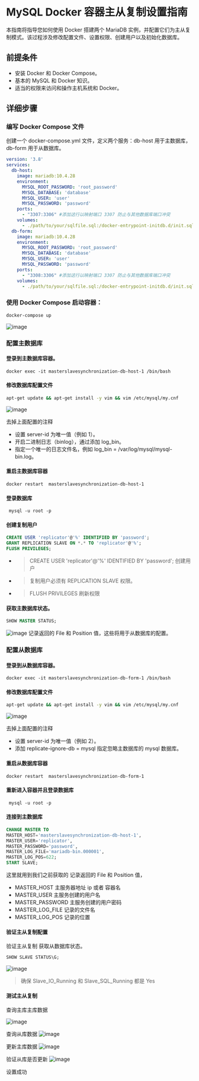 # MySQL Docker 容器主从复制设置指南

本指南将指导您如何使用 Docker 搭建两个 MariaDB 实例，并配置它们为主从复制模式。该过程涉及修改配置文件、设置权限、创建用户以及初始化数据库。

## 前提条件

- 安装 Docker 和 Docker Compose。
- 基本的 MySQL 和 Docker 知识。
- 适当的权限来访问和操作主机系统和 Docker。

## 详细步骤

### 编写 Docker Compose 文件
创建一个 docker-compose.yml 文件，定义两个服务：db-host 用于主数据库，db-form 用于从数据库。

```yml
version: '3.8'
services:
  db-host:
    image: mariadb:10.4.28
    environment:
      MYSQL_ROOT_PASSWORD: 'root_password'
      MYSQL_DATABASE: 'database'
      MYSQL_USER: 'user'
      MYSQL_PASSWORD: 'password'
    ports:
      - "3307:3306" #添加这行以映射端口 3307 防止与其他数据库端口冲突
    volumes:
      - ./path/to/your/sqlfile.sql:/docker-entrypoint-initdb.d/init.sql  # 导入数据库
  db-form:
    image: mariadb:10.4.28
    environment:
      MYSQL_ROOT_PASSWORD: 'root_password'
      MYSQL_DATABASE: 'database'
      MYSQL_USER: 'user'
      MYSQL_PASSWORD: 'password'
    ports:
      - "3308:3306" #添加这行以映射端口 3307 防止与其他数据库端口冲突
    volumes:
      - ./path/to/your/sqlfile.sql:/docker-entrypoint-initdb.d/init.sql  # 导入数据库
```
### 使用 Docker Compose 启动容器：
```bash
docker-compose up
```
![image](./img.png)

### 配置主数据库
#### 登录到主数据库容器。 
```docker exec -it masterslavesynchronization-db-host-1 /bin/bash```

#### 修改数据库配置文件
```bash 
apt-get update && apt-get install -y vim && vim /etc/mysql/my.cnf
```
![image](host/cnf.png)

去掉上面配置的注释
- 设置 server-id 为唯一值（例如 1）。
- 开启二进制日志（binlog），通过添加 log_bin。
- 指定一个唯一的日志文件名，例如 log_bin = /var/log/mysql/mysql-bin.log。


#### 重启主数据库容器
```docker restart  masterslavesynchronization-db-host-1```

#### 登录数据库
``` mysql -u root -p```

#### 创建复制用户
```sql
CREATE USER 'replicator'@'%' IDENTIFIED BY 'password';
GRANT REPLICATION SLAVE ON *.* TO 'replicator'@'%';
FLUSH PRIVILEGES;
```
- > CREATE USER 'replicator'@'%' IDENTIFIED BY 'password'; 创建用户
- > 复制用户必须有 REPLICATION SLAVE 权限。
- > FLUSH PRIVILEGES  刷新权限


#### 获取主数据库状态。
```sql
SHOW MASTER STATUS;
```
![image](host/status.png)
记录返回的 File 和 Position 值，这些将用于从数据库的配置。

### 配置从数据库

#### 登录到从数据库容器。
```docker exec -it masterslavesynchronization-db-form-1 /bin/bash```

#### 修改数据库配置文件
```bash 
apt-get update && apt-get install -y vim && vim /etc/mysql/my.cnf
```
![image](./form/cnf.png)

去掉上面配置的注释
- 设置 server-id 为唯一值（例如 2）。
- 添加 replicate-ignore-db = mysql 指定忽略主数据库的 mysql 数据库。

#### 重启从数据库容器
```docker restart  masterslavesynchronization-db-form-1```

#### 重新进入容器并且登录数据库
``` mysql -u root -p```

#### 连接到主数据库
```sql
CHANGE MASTER TO
MASTER_HOST='masterslavesynchronization-db-host-1',
MASTER_USER='replicator',
MASTER_PASSWORD='password',
MASTER_LOG_FILE='mariadb-bin.000001',
MASTER_LOG_POS=622;
START SLAVE;
```
这里就用到我们之前获取的 记录返回的 File 和 Position 值，
- MASTER_HOST 主服务器地址 ip 或者 容器名
- MASTER_USER 主服务创建的用户名
- MASTER_PASSWORD 主服务创建的用户密码
- MASTER_LOG_FILE 记录的文件名
- MASTER_LOG_POS 记录的位置

#### 验证主从复制配置

验证主从复制 获取从数据库状态。
```sql
SHOW SLAVE STATUS\G;
```
![image](./form/status.png)
> 确保 Slave_IO_Running 和 Slave_SQL_Running 都是 Yes

####  测试主从复制    

查询主库主库数据

![image](./host/adddress.png)

查询从库数据
![image](./form/address_1.png)


更新主库数据
![image](./host/address_update.png)

验证从库是否更新
![image](./form/address_2.png)

设置成功